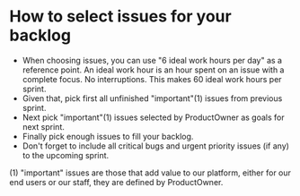 How to select issues for your backlog
=====================================

- When choosing issues, you can use "6 ideal work hours per day" as a reference point. An ideal work hour is an hour spent on an issue with a complete focus. No interruptions. This makes 60 ideal work hours per sprint.
- Given that, pick first all unfinished "important"(1) issues from previous sprint.
- Next pick "important"(1) issues selected by ProductOwner as goals for next sprint.
- Finally pick enough issues to fill your backlog.
- Don't forget to include all critical bugs and urgent priority issues (if any) to the upcoming sprint.

(1) "important" issues are those that add value to our platform, either for our end users or our staff, they are defined by ProductOwner.
